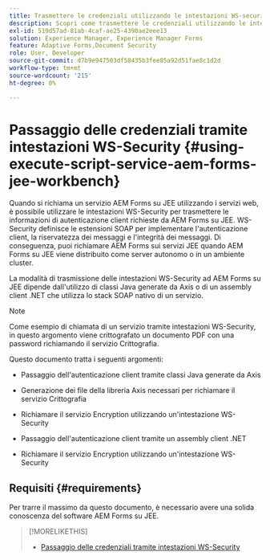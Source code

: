 ```yaml
---
title: Trasmettere le credenziali utilizzando le intestazioni WS-security
description: Scopri come trasmettere le credenziali utilizzando le intestazioni di sicurezza WS
exl-id: 519d57ad-81ab-4caf-ae25-4390ae2eee13
solution: Experience Manager, Experience Manager Forms
feature: Adaptive Forms,Document Security
role: User, Developer
source-git-commit: d7b9e947503df58435b3fee85a92d51fae8c1d2d
workflow-type: tm+mt
source-wordcount: '215'
ht-degree: 0%

---
```


# Passaggio delle credenziali tramite intestazioni WS-Security {#using-execute-script-service-aem-forms-jee-workbench}

Quando si richiama un servizio AEM Forms su JEE utilizzando i servizi web, è possibile utilizzare le intestazioni WS-Security per trasmettere le informazioni di autenticazione client richieste da AEM Forms su JEE. WS-Security definisce le estensioni SOAP per implementare l&#39;autenticazione client, la riservatezza dei messaggi e l&#39;integrità dei messaggi. Di conseguenza, puoi richiamare AEM Forms sui servizi JEE quando AEM Forms su JEE viene distribuito come server autonomo o in un ambiente cluster.

La modalità di trasmissione delle intestazioni WS-Security ad AEM Forms su JEE dipende dall&#39;utilizzo di classi Java generate da Axis o di un assembly client .NET che utilizza lo stack SOAP nativo di un servizio.

>[!NOTE]
>
>Come esempio di chiamata di un servizio tramite intestazioni WS-Security, in questo argomento viene crittografato un documento PDF con una password richiamando il servizio Crittografia.

Questo documento tratta i seguenti argomenti:

* Passaggio dell&#39;autenticazione client tramite classi Java generate da Axis

* Generazione dei file della libreria Axis necessari per richiamare il servizio Crittografia

* Richiamare il servizio Encryption utilizzando un&#39;intestazione WS-Security

* Passaggio dell&#39;autenticazione client tramite un assembly client .NET

* Richiamare il servizio Encryption utilizzando un&#39;intestazione WS-Security


## Requisiti {#requirements}

Per trarre il massimo da questo documento, è necessario avere una solida conoscenza del software AEM Forms su JEE.

>[!MORELIKETHIS]
>
>* [Passaggio delle credenziali tramite intestazioni WS-Security](assets/passing-credentials-using-ws-security-headers.pdf)
